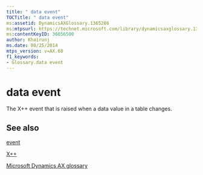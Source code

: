 ```yaml
---
title: " data event"
TOCTitle: " data event"
ms:assetid: DynamicsAXGlossary.1365286
ms:mtpsurl: https://technet.microsoft.com/library/dynamicsaxglossary.1365286(v=AX.60)
ms:contentKeyID: 36056500
author: Khairunj
ms.date: 08/25/2014
mtps_version: v=AX.60
f1_keywords:
- Glossary.data event
---
```


# data event

The X++ event that is raised when a data value in a table changes.

## See also

[event](event.md)

[X++](x_1.md)

[Microsoft Dynamics AX glossary](glossary/microsoft-dynamics-ax-glossary.md)

  


